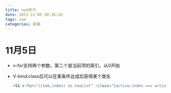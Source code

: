 ```yaml
---
title: vue学习
date: 2021-11-05 20:36:24
tags: vue
categories: 前端
---
```


<!--more-->

# 11月5日

* v-for支持两个参数，第二个是当前项的索引，从0开始

* V-bind:class后可以在某条件达成后获得某个类名

  ```html
  <li v-for="(item,index) in navList" :class="{active:index === activeNavIndex}"
  ```

  
